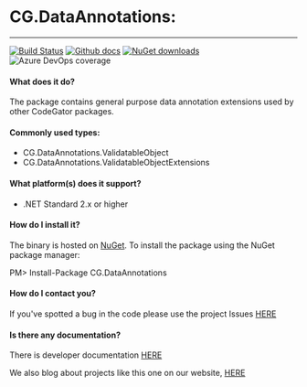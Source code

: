 # CG.DataAnnotations: 

---
[![Build Status](https://dev.azure.com/codegator/CG.DataAnnotations/_apis/build/status/CodeGator.CG.DataAnnotations?branchName=master)](https://dev.azure.com/codegator/CG.DataAnnotations/_build/latest?definitionId=1&branchName=master)
[![Github docs](https://img.shields.io/static/v1?label=Documentation&message=online&color=blue)](https://codegator.github.io/CG.DataAnnotations/)
[![NuGet downloads](https://img.shields.io/nuget/dt/CG.DataAnnotations.svg?style=flat)](https://nuget.org/packages/CG.DataAnnotations)
![Azure DevOps coverage](https://img.shields.io/azure-devops/coverage/codegator/CG.DataAnnotations/2)

#### What does it do?
The package contains general purpose data annotation extensions used by other CodeGator packages.

#### Commonly used types:
* CG.DataAnnotations.ValidatableObject
* CG.DataAnnotations.ValidatableObjectExtensions

#### What platform(s) does it support?
* .NET Standard 2.x or higher

#### How do I install it?
The binary is hosted on [NuGet](https://www.nuget.org/packages/CG.DataAnnotations). To install the package using the NuGet package manager:

PM> Install-Package CG.DataAnnotations

#### How do I contact you?
If you've spotted a bug in the code please use the project Issues [HERE](https://github.com/CodeGator/CG.DataAnnotations/issues)

#### Is there any documentation?
There is developer documentation [HERE](https://codegator.github.io/CG.DataAnnotations/)

We also blog about projects like this one on our website, [HERE](http://www.codegator.com)

